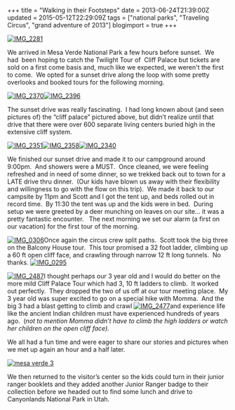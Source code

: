 +++
title = "Walking in their Footsteps"
date = 2013-06-24T21:39:00Z
updated = 2015-05-12T22:29:09Z
tags = ["national parks", "Traveling Circus", "grand adventure of 2013"]
blogimport = true 
+++

[![IMG_2281](https://latc.s3.amazonaws.com/wp-content/uploads/2013/06/IMG_2281.jpg "IMG_2281")](https://latc.s3.amazonaws.com/wp-content/uploads/2013/06/IMG_2281.jpg)

We arrived in Mesa Verde National Park a few hours before sunset.&#160; We had&#160; been hoping to catch the Twilight Tour of&#160; Cliff Palace but tickets are sold on a first come basis and, much like we expected, we weren't the first to come.&#160; We opted for a sunset drive along the loop with some pretty overlooks and booked tours for the following morning.&#160; 

[![IMG_2370](https://latc.s3.amazonaws.com/wp-content/uploads/2013/06/IMG_2370.jpg "IMG_2370")](https://latc.s3.amazonaws.com/wp-content/uploads/2013/06/IMG_2370.jpg)[![IMG_2396](https://latc.s3.amazonaws.com/wp-content/uploads/2013/06/IMG_2396.jpg "IMG_2396")](https://latc.s3.amazonaws.com/wp-content/uploads/2013/06/IMG_2396.jpg)

The sunset drive was really fascinating.&#160; I had long known about (and seen pictures of) the “cliff palace” pictured above, but didn’t realize until that drive that there were over 600 separate living centers buried 
high
 in the extensive cliff system.

[![IMG_2351](https://latc.s3.amazonaws.com/wp-content/uploads/2013/06/IMG_2351.jpg "IMG_2351")](https://latc.s3.amazonaws.com/wp-content/uploads/2013/06/IMG_2351.jpg)[![IMG_2358](https://latc.s3.amazonaws.com/wp-content/uploads/2013/06/IMG_2358.jpg "IMG_2358")](https://latc.s3.amazonaws.com/wp-content/uploads/2013/06/IMG_2358.jpg)[![IMG_2340](https://latc.s3.amazonaws.com/wp-content/uploads/2013/06/IMG_2340.jpg "IMG_2340")](https://latc.s3.amazonaws.com/wp-content/uploads/2013/06/IMG_2340.jpg)

We finished our sunset drive and made it to our campground around 9:00pm.&#160; And showers were a MUST.&#160; Once cleaned, we were feeling refreshed and in need of some dinner, so we trekked back out to town for a LATE drive thru dinner.&#160; (Our kids have blown us away with their flexibility and willingness to go with the flow on this trip).&#160; We made it back to our campsite by 11pm and Scott and I got the tent up, and beds rolled out in record time.&#160; By 11:30 the tent was up and the kids were in bed.&#160; During setup we were greeted by a deer munching on leaves on our site… it was a pretty fantastic encounter.&#160;&#160; The next morning we set our alarm (a first on our vacation) for the first tour of the morning. 

[![IMG_0306](https://latc.s3.amazonaws.com/wp-content/uploads/2013/06/IMG_0306.jpg "IMG_0306")](https://latc.s3.amazonaws.com/wp-content/uploads/2013/06/IMG_0306.jpg)Once again the circus crew split paths.&#160; Scott took the big three on the Balcony House tour.&#160; This tour promised a 32 foot ladder, climbing up a 60 ft open cliff face, and crawling through narrow 12 ft long tunnels.&#160; No thanks. [![IMG_0295](https://latc.s3.amazonaws.com/wp-content/uploads/2013/06/IMG_0295.jpg "IMG_0295")](https://latc.s3.amazonaws.com/wp-content/uploads/2013/06/IMG_0295.jpg)

[![IMG_2487](https://latc.s3.amazonaws.com/wp-content/uploads/2013/06/IMG_2487.jpg "IMG_2487")](https://latc.s3.amazonaws.com/wp-content/uploads/2013/06/IMG_2487.jpg)I thought perhaps our 3 year old and I would do better on the more mild Cliff Palace Tour which had 3, 10 ft ladders to climb.&#160; It worked out perfectly.&#160; They dropped the two of us off at our tour meeting place.&#160; My 3 year old was super excited to go on a special hike with Momma.&#160; And the big 3 had a blast getting to climb and crawl [![IMG_2477](https://latc.s3.amazonaws.com/wp-content/uploads/2013/06/IMG_2477.jpg "IMG_2477")](https://latc.s3.amazonaws.com/wp-content/uploads/2013/06/IMG_2477.jpg)and experience life like the ancient Indian children must have experienced hundreds of years ago.&#160; (_not to mention Momma didn’t have to climb the high ladders or watch her children on the open cliff face)._

We all had a fun time and were eager to share our stories and pictures when we met up again an hour and a half later.&#160; 

[![mesa verde 3](https://latc.s3.amazonaws.com/wp-content/uploads/2013/06/mesa-verde-3.jpg "mesa verde 3")](https://latc.s3.amazonaws.com/wp-content/uploads/2013/06/mesa-verde-3.jpg)

We then returned to the visitor’s center so the kids could turn in their junior ranger booklets and they added another Junior Ranger badge to their collection before we headed out to find some lunch and drive to Canyonlands National Park in Utah. 
